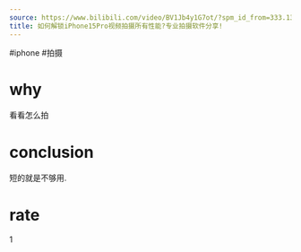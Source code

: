 ```yaml
---
source: https://www.bilibili.com/video/BV1Jb4y1G7ot/?spm_id_from=333.1387.favlist.content.click&vd_source=549bde2564979641a5f0adbcfa529b0a
title: 如何解锁iPhone15Pro视频拍摄所有性能?专业拍摄软件分享!
---
```


#iphone #拍摄
# why
看看怎么拍

# conclusion
短的就是不够用.
# rate
1